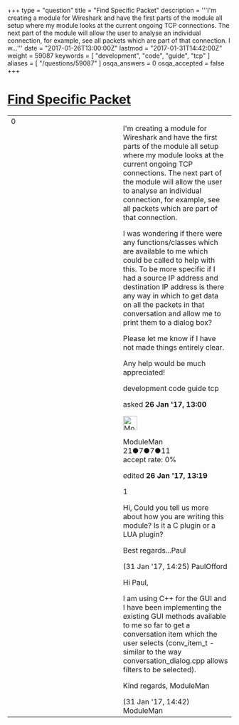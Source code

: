 +++
type = "question"
title = "Find Specific Packet"
description = '''I&#x27;m creating a module for Wireshark and have the first parts of the module all setup where my module looks at the current ongoing TCP connections. The next part of the module will allow the user to analyse an individual connection, for example, see all packets which are part of that connection.  I w...'''
date = "2017-01-26T13:00:00Z"
lastmod = "2017-01-31T14:42:00Z"
weight = 59087
keywords = [ "development", "code", "guide", "tcp" ]
aliases = [ "/questions/59087" ]
osqa_answers = 0
osqa_accepted = false
+++

<div class="headNormal">

# [Find Specific Packet](/questions/59087/find-specific-packet)

</div>

<div id="main-body">

<div id="askform">

<table id="question-table" style="width:100%;"><colgroup><col style="width: 50%" /><col style="width: 50%" /></colgroup><tbody><tr class="odd"><td style="width: 30px; vertical-align: top"><div class="vote-buttons"><span id="post-59087-upvote" class="ajax-command post-vote up" rel="nofollow" title="I like this post (click again to cancel)"> </span><div id="post-59087-score" class="post-score" title="current number of votes">0</div><span id="post-59087-downvote" class="ajax-command post-vote down" rel="nofollow" title="I dont like this post (click again to cancel)"> </span> <span id="favorite-mark" class="ajax-command favorite-mark" rel="nofollow" title="mark/unmark this question as favorite (click again to cancel)"> </span><div id="favorite-count" class="favorite-count"></div></div></td><td><div id="item-right"><div class="question-body"><p>I'm creating a module for Wireshark and have the first parts of the module all setup where my module looks at the current ongoing TCP connections. The next part of the module will allow the user to analyse an individual connection, for example, see all packets which are part of that connection.</p><p>I was wondering if there were any functions/classes which are available to me which could be called to help with this. To be more specific if I had a source IP address and destination IP address is there any way in which to get data on all the packets in that conversation and allow me to print them to a dialog box?</p><p>Please let me know if I have not made things entirely clear.</p><p>Any help would be much appreciated!</p></div><div id="question-tags" class="tags-container tags"><span class="post-tag tag-link-development" rel="tag" title="see questions tagged &#39;development&#39;">development</span> <span class="post-tag tag-link-code" rel="tag" title="see questions tagged &#39;code&#39;">code</span> <span class="post-tag tag-link-guide" rel="tag" title="see questions tagged &#39;guide&#39;">guide</span> <span class="post-tag tag-link-tcp" rel="tag" title="see questions tagged &#39;tcp&#39;">tcp</span></div><div id="question-controls" class="post-controls"></div><div class="post-update-info-container"><div class="post-update-info post-update-info-user"><p>asked <strong>26 Jan '17, 13:00</strong></p><img src="https://secure.gravatar.com/avatar/3b7eb282c454b776eac0e960a3798043?s=32&amp;d=identicon&amp;r=g" class="gravatar" width="32" height="32" alt="ModuleMan&#39;s gravatar image" /><p><span>ModuleMan</span><br />
<span class="score" title="21 reputation points">21</span><span title="7 badges"><span class="badge1">●</span><span class="badgecount">7</span></span><span title="7 badges"><span class="silver">●</span><span class="badgecount">7</span></span><span title="11 badges"><span class="bronze">●</span><span class="badgecount">11</span></span><br />
<span class="accept_rate" title="Rate of the user&#39;s accepted answers">accept rate:</span> <span title="ModuleMan has no accepted answers">0%</span></p></div><div class="post-update-info post-update-info-edited"><p><span> edited <strong>26 Jan '17, 13:19</strong> </span></p></div></div><div id="comments-container-59087" class="comments-container"><span id="59193"></span><div id="comment-59193" class="comment"><div id="post-59193-score" class="comment-score">1</div><div class="comment-text"><p>Hi, Could you tell us more about how you are writing this module? Is it a C plugin or a LUA plugin?</p><p>Best regards...Paul</p></div><div id="comment-59193-info" class="comment-info"><span class="comment-age">(31 Jan '17, 14:25)</span> <span class="comment-user userinfo">PaulOfford</span></div></div><span id="59194"></span><div id="comment-59194" class="comment"><div id="post-59194-score" class="comment-score"></div><div class="comment-text"><p>Hi Paul,</p><p>I am using C++ for the GUI and I have been implementing the existing GUI methods available to me so far to get a conversation item which the user selects (conv_item_t - similar to the way conversation_dialog.cpp allows filters to be selected).</p><p>Kind regards, ModuleMan</p></div><div id="comment-59194-info" class="comment-info"><span class="comment-age">(31 Jan '17, 14:42)</span> <span class="comment-user userinfo">ModuleMan</span></div></div></div><div id="comment-tools-59087" class="comment-tools"></div><div class="clear"></div><div id="comment-59087-form-container" class="comment-form-container"></div><div class="clear"></div></div></td></tr></tbody></table>

</div>

</div>

